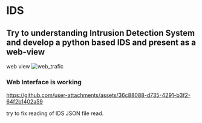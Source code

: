 # IDS
## Try to understanding Intrusion Detection System and develop a python based IDS and present as a web-view
 web view
    ![web_trafic](https://github.com/user-attachments/assets/0bced37a-61a0-4515-bff5-a6e67ada8d07)

 <h3>Web Interface is working</h3>
 
https://github.com/user-attachments/assets/36c88088-d735-4291-b3f2-64f2b1402a59

<p>try to fix reading of IDS JSON file read.</p>
